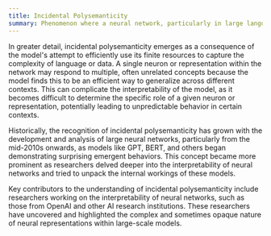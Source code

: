 ```yaml
---
title: Incidental Polysemanticity
summary: Phenomenon where a neural network, particularly in large language models, learns to associate multiple meanings or interpretations with a single internal representation or neuron, often without explicit instruction.
---
```

In greater detail, incidental polysemanticity emerges as a consequence of the model's attempt to efficiently use its finite resources to capture the complexity of language or data. A single neuron or representation within the network may respond to multiple, often unrelated concepts because the model finds this to be an efficient way to generalize across different contexts. This can complicate the interpretability of the model, as it becomes difficult to determine the specific role of a given neuron or representation, potentially leading to unpredictable behavior in certain contexts.

Historically, the recognition of incidental polysemanticity has grown with the development and analysis of large neural networks, particularly from the mid-2010s onwards, as models like GPT, BERT, and others began demonstrating surprising emergent behaviors. This concept became more prominent as researchers delved deeper into the interpretability of neural networks and tried to unpack the internal workings of these models.

Key contributors to the understanding of incidental polysemanticity include researchers working on the interpretability of neural networks, such as those from OpenAI and other AI research institutions. These researchers have uncovered and highlighted the complex and sometimes opaque nature of neural representations within large-scale models.